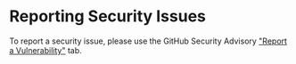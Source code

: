 # Reporting Security Issues

To report a security issue, please use the GitHub Security Advisory ["Report a Vulnerability"](https://github.com/abap2UI5/abap2UI5/security/advisories/new) tab.
